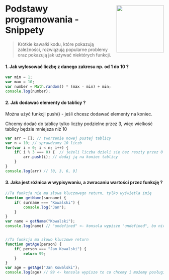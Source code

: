 <img src="http://coderslab.pl/wp-content/uploads/2016/03/logo-v2.png" align="right" style="width:150px; margin-top:45px"/>

# Podstawy programowania - Snippety
> Krótkie kawałki kodu, które pokazują zależności, rozwiązują popularne problemy oraz pokazują jak używać niektórych funkcji.


#### 1. Jak wylosować liczbę z danego zakresu np. od 1 do 10 ?

```JavaScript
var min = 1;
var max = 10;
var number = Math.random() * (max - min) + min;
console.log(number);
```

#### 2. Jak dodawać elementy do tablicy ?
Można użyć funkcji push() - jeśli chcesz dodawać elementy na koniec.

Chcemy dodać do tablicy tylko liczby podzielne przez 3, więc wielkość tablicy będzie mniejsza niż
10


```JavaScript
var arr = []; // tworzenie nowej pustej tablicy
var n = 10; // sprawdzamy 10 liczb
for(var i = 0; i < n; i++) {
    if( i % 3 === 0) {  // jeżeli liczba dzieli się bez reszty przez 0 to
        arr.push(i); // dodaj ją na koniec tablicy
    }
}
console.log(arr) // [0, 3, 6, 9]
```

#### 3. Jaka jest różnica w wypisywaniu, a zwracaniu wartości przez funkcję ?

```JavaScript
//Ta funkcja nie ma słowa kluczowego return, tylko wyświetla imię
function getName(surname) {
    if( surname === "Kowalski") {
        console.log("Jan");
    }    
}
var name = getName("Kowalski");
console.log(name) // "undefined" <- konsola wypisze "undefined", bo nic nie zwracamy


//Ta funkcja ma słowo kluczowe return
function getAge(person) {
    if( person === "Jan Kowalski") {
        return 99;
    }    
}
var age = getAge("Jan Kowalski");
console.log(age) // 99 <- konsola wypisze to co chcemy i możemy posługiwac się tą zmienną dalej w kodzie
```

